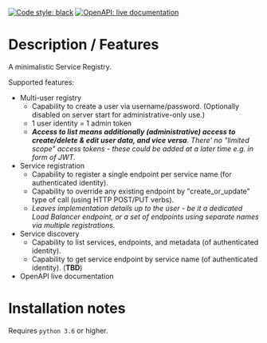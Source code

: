 [![Code style: black](https://img.shields.io/badge/code%20style-black-000000.svg)](https://github.com/psf/black)
[![OpenAPI: live documentation](https://img.shields.io/badge/openapi%2Fswagger-live%20documentation-brightgreen)](http://deployed-project-url.com/swagger/)  

# Description / Features  

A minimalistic Service Registry.  

Supported features:  
- Multi-user registry
  - Capability to create a user via username/password. (Optionally disabled on server start for administrative-only use.)  
  - 1 user identity = 1 admin token  
  - _**Access to list means additionally (administrative) access to create/delete & edit user data, and vice versa**. There' no "limited scope" access tokens - these could be added at a later time e.g. in form of JWT._  
- Service registration 
  - Capability to register a single endpoint per service name (for authenticated identity).  
  - Capability to override any existing endpoint by "create_or_update" type of call (using HTTP POST/PUT verbs).  
  - _Leaves implementation details up to the user - be it a dedicated Load Balancer endpoint, or a set of endpoints using separate names via multiple registrations._  
- Service discovery
  - Capability to list services, endpoints, and metadata (of authenticated identity).  
  - Capability to get service endpoint by service name (of authenticated identity). (**TBD**)  
- OpenAPI live documentation  

# Installation notes  
Requires `python 3.6` or higher.  
